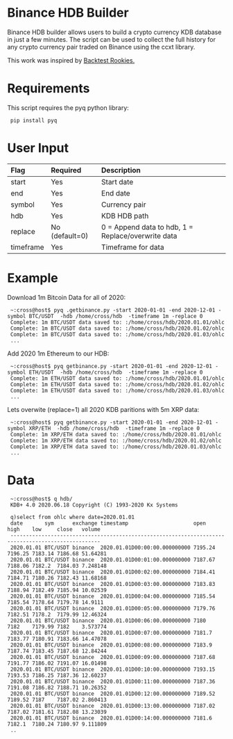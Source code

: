 
# Binance HDB Builder

Binance HDB builder allows users to build a crypto currency KDB database in just a few minutes. The script can be used to collect the full history for any crypto currency pair traded on Binance using the ccxt library.

This work was inspired by [Backtest Rookies.](https://backtest-rookies.com/2018/03/08/download-cryptocurrency-data-with-ccxt/)

# Requirements

This script requires the pyq python library:

     pip install pyq

# User Input

| Flag | Required | Description |
| :--- | :--- | :--- |
| start | Yes | Start date |
| end | Yes | End date |
| symbol | Yes | Currency pair |
| hdb | Yes | KDB HDB path |
| replace | No (default=0) | 0 = Append data to hdb, 1 = Replace/overwrite data |
| timeframe | Yes | Timeframe for data |

# Example

Download 1m Bitcoin Data for all of 2020:

     ~:cross@host$ pyq .getbinance.py -start 2020-01-01 -end 2020-12-01 -symbol BTC/USDT  -hdb /home/cross/hdb  -timeframe 1m -replace 0
     Complete: 1m BTC/USDT data saved to: :/home/cross/hdb/2020.01.01/ohlc
     Complete: 1m BTC/USDT data saved to: :/home/cross/hdb/2020.01.02/ohlc
     Complete: 1m BTC/USDT data saved to: :/home/cross/hdb/2020.01.03/ohlc
     ...

Add 2020 1m Ethereum to our HDB:

     ~:cross@host$ pyq getbinance.py -start 2020-01-01 -end 2020-12-01 -symbol ETH/USDT  -hdb /home/cross/hdb  -timeframe 1m -replace 0
     Complete: 1m ETH/USDT data saved to: :/home/cross/hdb/2020.01.01/ohlc
     Complete: 1m ETH/USDT data saved to: :/home/cross/hdb/2020.01.02/ohlc
     Complete: 1m ETH/USDT data saved to: :/home/cross/hdb/2020.01.03/ohlc
     ...

Lets overwite (replace=1) all 2020 KDB paritions with 5m XRP data:

     ~:cross@host$ pyq getbinance.py -start 2020-01-01 -end 2020-12-01 -symbol XRP/ETH  -hdb /home/cross/hdb  -timeframe 1m -replace 0
     Complete: 1m XRP/ETH data saved to: :/home/cross/hdb/2020.01.01/ohlc
     Complete: 1m XRP/ETH data saved to: :/home/cross/hdb/2020.01.02/ohlc
     Complete: 1m XRP/ETH data saved to: :/home/cross/hdb/2020.01.03/ohlc
     ...

# Data

     ~:cross@host$ q hdb/
     KDB+ 4.0 2020.06.18 Copyright (C) 1993-2020 Kx Systems
     
     q)select from ohlc where date=2020.01.01
     date       sym      exchange timestamp                     open    high    low     close   volume
     ---------------------------------------------------------------------------------------------------
     2020.01.01 BTC/USDT binance  2020.01.01D00:00:00.000000000 7195.24 7196.25 7183.14 7186.68 51.64281
     2020.01.01 BTC/USDT binance  2020.01.01D00:01:00.000000000 7187.67 7188.06 7182.2  7184.03 7.248148
     2020.01.01 BTC/USDT binance  2020.01.01D00:02:00.000000000 7184.41 7184.71 7180.26 7182.43 11.68168
     2020.01.01 BTC/USDT binance  2020.01.01D00:03:00.000000000 7183.83 7188.94 7182.49 7185.94 10.02539
     2020.01.01 BTC/USDT binance  2020.01.01D00:04:00.000000000 7185.54 7185.54 7178.64 7179.78 14.9111
     2020.01.01 BTC/USDT binance  2020.01.01D00:05:00.000000000 7179.76 7182.51 7178.2  7179.99 12.46324
     2020.01.01 BTC/USDT binance  2020.01.01D00:06:00.000000000 7180    7182    7179.99 7182    3.573774
     2020.01.01 BTC/USDT binance  2020.01.01D00:07:00.000000000 7181.7  7183.77 7180.91 7183.66 14.47078
     2020.01.01 BTC/USDT binance  2020.01.01D00:08:00.000000000 7183.9  7187.74 7183.45 7187.68 12.84244
     2020.01.01 BTC/USDT binance  2020.01.01D00:09:00.000000000 7187.68 7191.77 7186.02 7191.07 16.01498
     2020.01.01 BTC/USDT binance  2020.01.01D00:10:00.000000000 7193.15 7193.53 7186.25 7187.36 12.60237
     2020.01.01 BTC/USDT binance  2020.01.01D00:11:00.000000000 7187.36 7191.08 7186.82 7188.71 10.26352
     2020.01.01 BTC/USDT binance  2020.01.01D00:12:00.000000000 7189.52 7189.52 7187    7187.02 2.860413
     2020.01.01 BTC/USDT binance  2020.01.01D00:13:00.000000000 7187.02 7187.02 7181.61 7182.08 13.23039
     2020.01.01 BTC/USDT binance  2020.01.01D00:14:00.000000000 7181.6  7182.1  7180.24 7180.97 9.111809
     ..
